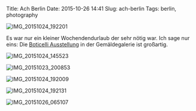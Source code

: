 Title: Ach Berlin
Date: 2015-10-26 14:41
Slug: ach-berlin
Tags: berlin, photography

![IMG_20151024_192201]({static}/images/21864572164_2c1cd05f74_b.jpg)

Es war nur ein kleiner Wochendendurlaub der sehr nötig war. Ich sage nur eins: Die [Boticelli Ausstellung](http://www.botticelli-renaissance.de/) in der Gemäldegalerie ist großartig.

![IMG_20151024_145523]({static}/images/22498305781_c4ed4baf94_b.jpg)

![IMG_20151023_200853]({static}/images/22300462159_b8a007824a_b.jpg)

![IMG_20151024_192009]({static}/images/22461280076_6e8de456a3_b.jpg)

![IMG_20151024_192131]({static}/images/22498299721_164cd6ffd0_b.jpg)

![IMG_20151026_065107]({static}/images/22461288946_66101d9ca4_b.jpg)
